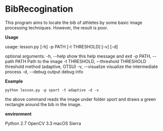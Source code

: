 # BibRecogination

This program aims to locate the bib of athletes by some basic image processing techniques. However, the result is poor.

**Usage**

usage: lesson.py [-h] -p PATH [-t THRESHOLD] [-v] [-d]

optional arguments:
  -h, --help            show this help message and exit
  -p PATH, --path PATH  Path to the image
  -t THRESHOLD, --threshold THRESHOLD
                        threshold method (adaptive, OTSU)
  -v, --visualize       visualize the intermediate process
  -d, --debug           output debug info
  
**Example**
```
python lesson.py -p sport -t adaptive -d -v
```
the above command reads the image under folder *sport* and draws a green rectangle around the bib in the image. 
  
**environment**

Python 2.7
OpenCV 3.3
macOS Sierra 


